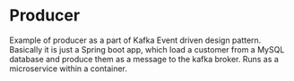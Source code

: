 # Producer

Example of producer as a part of Kafka Event driven design pattern.
Basically it is just a Spring boot app, which load a customer from a MySQL database and produce them as a message to the
kafka broker.
Runs as a microservice within a container.